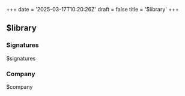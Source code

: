 +++
date = '2025-03-17T10:20:26Z'
draft = false
title = '$library'
+++

## $library


### Signatures

$signatures

### Company

$company